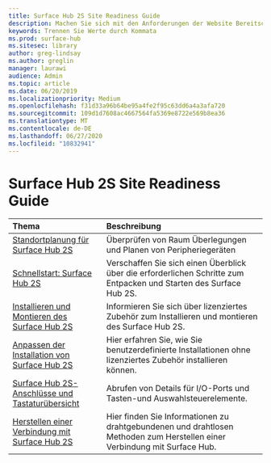 ```yaml
---
title: Surface Hub 2S Site Readiness Guide
description: Machen Sie sich mit den Anforderungen der Website Bereitschaft und den Empfehlungen für Surface Hub 2S vertraut.
keywords: Trennen Sie Werte durch Kommata
ms.prod: surface-hub
ms.sitesec: library
author: greg-lindsay
ms.author: greglin
manager: laurawi
audience: Admin
ms.topic: article
ms.date: 06/20/2019
ms.localizationpriority: Medium
ms.openlocfilehash: f31d33a96b64be95a4fe2f95c63dd6a4a3afa720
ms.sourcegitcommit: 109d1d7608ac4667564fa5369e8722e569b8ea36
ms.translationtype: MT
ms.contentlocale: de-DE
ms.lasthandoff: 06/27/2020
ms.locfileid: "10832941"
---
```

# Surface Hub 2S Site Readiness Guide

|**Thema**|**Beschreibung**|
|:-------|:-------|
| [Standortplanung für Surface Hub 2S](surface-hub-2s-site-planning.md) | Überprüfen von Raum Überlegungen und Planen von Peripheriegeräten |
| [Schnellstart: Surface Hub 2S](surface-hub-2s-quick-start.md) | Verschaffen Sie sich einen Überblick über die erforderlichen Schritte zum Entpacken und Starten des Surface Hub 2S. |
| [Installieren und Montieren des Surface Hub 2S](surface-hub-2s-install-mount.md) | Informieren Sie sich über lizenziertes Zubehör zum Installieren und montieren des Surface Hub 2S. |
| [Anpassen der Installation von Surface Hub 2S](surface-hub-2s-custom-install.md) | Hier erfahren Sie, wie Sie benutzerdefinierte Installationen ohne lizenziertes Zubehör installieren können.|
| [Surface Hub 2S-Anschlüsse und Tastaturübersicht](surface-hub-2s-port-keypad-overview.md) | Abrufen von Details für I/O-Ports und Tasten-und Auswahlsteuerelemente. |
| [Herstellen einer Verbindung mit Surface Hub 2S](surface-hub-2s-connect.md) | Hier finden Sie Informationen zu drahtgebundenen und drahtlosen Methoden zum Herstellen einer Verbindung mit Surface Hub.|

